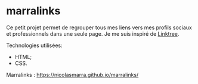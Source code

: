 # marralinks

Ce petit projet permet de regrouper tous mes liens vers mes profils sociaux et professionnels dans une seule page.
Je me suis inspiré de [Linktree](https://linktr.ee/nicolasmarra).

Technologies utilisées: 

* HTML;
* CSS.

Marralinks : https://nicolasmarra.github.io/marralinks/

